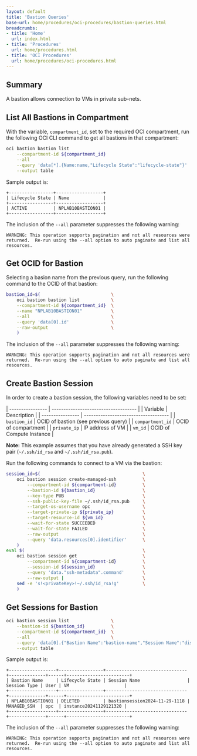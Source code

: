 ```yaml
---
layout: default
title: 'Bastion Queries'
base-url: home/procedures/oci-procedures/bastion-queries.html
breadcrumbs:
- title: 'Home'
  url: index.html
- title: 'Procedures'
  url: home/procedures.html
- title: 'OCI Procedures'
  url: home/procedures/oci-procedures.html
---
```


## Summary

A bastion allows connection to VMs in private sub-nets.


## List All Bastions in Compartment

With the variable, `compartment_id`, set to the required OCI compartment, run the following OCI CLI command to get all bastions in that compartment:

```bash
oci bastion bastion list                                                \
    --compartment-id ${compartment_id}                                  \
    --all                                                               \
    --query 'data[*].{Name:name,"Lifecycle State":"lifecycle-state"}'   \
    --output table
```

Sample output is:

```text
+-----------------+------------------+
| Lifecycle State | Name             |
+-----------------+------------------+
| ACTIVE          | NPLAB10BASTION01 |
+-----------------+------------------+
```

The inclusion of the `--all` parameter suppresses the following warning:

```text
WARNING: This operation supports pagination and not all resources were returned.  Re-run using the --all option to auto paginate and list all resources.
```

## Get OCID for Bastion

Selecting a basion name from the previous query, run the following command to the OCID of that bastion:

```bash
bastion_id=$(                           \
    oci bastion bastion list            \
    --compartment-id ${compartment_id}  \
    --name "NPLAB10BASTION01"           \
    --all                               \
    --query 'data[0].id'                \
    --raw-output                        \
    )
```

The inclusion of the `--all` parameter suppresses the following warning:

```text
WARNING: This operation supports pagination and not all resources were returned.  Re-run using the --all option to auto paginate and list all resources.
```

## Create Bastion Session

In order to create a bastion session, the following variables need to be set:

| ---------------- | ------------------------------------ |
| Variable         | Description                          |
| ---------------- | ------------------------------------ |
| `bastion_id`     | OCID of bastion (see previous query) |
| `compartment_id` | OCID of compartment                  | 
| `private_ip`     | IP address of VM                     |
| `vm_id`          | OCID of Compute Instance             |

__Note:__ This example assumes that you have already generated a SSH key pair (`~/.ssh/id_rsa` and `~/.ssh/id_rsa.pub`).

Run the following commands to connect to a VM via the bastion:

```bash
session_id=$(                                       \
    oci bastion session create-managed-ssh          \
        --compartment-id ${compartment-id}          \
        --bastion-id ${bastion_id}                  \
        --key-type PUB                              \
        --ssh-public-key-file ~/.ssh/id_rsa.pub     \
        --target-os-username opc                    \
        --target-private-ip ${private_ip}           \
        --target-resource-id ${vm_id}               \
        --wait-for-state SUCCEEDED                  \
        --wait-for-state FAILED                     \
        --raw-output                                \
        --query 'data.resources[0].identifier'      \
    )
eval $(                                             \
    oci bastion session get                         \
        --compartment-id ${compartment-id}          \
        --session-id ${session_id}                  \
        --query 'data."ssh-metadata".command'       \
        --raw-output |                              \
    sed -e 's!<privateKey>!~/.ssh/id_rsa!g'         \
    )
```


## Get Sessions for Bastion

```bash
oci bastion session list                \
    --bastion-id ${bastion_id}          \
    --compartment-id ${compartment_id}  \
    --all                               \
    --query 'data[0].{"Bastion Name":"bastion-name","Session Name":"display-name","Lifecycle State":"lifecycle-state","Session Type":"target-resource-details"."session-type",VM:"target-resource-details"."target-resource-display-name","User":"target-resource-details"."target-resource-operating-system-user-name"}' \
    --output table
```

Sample output is:

```text
+------------------+-----------------+-------------------------------+--------------+------+------------------------+
| Bastion Name     | Lifecycle State | Session Name                  | Session Type | User | VM                     |
+------------------+-----------------+-------------------------------+--------------+------+------------------------+
| NPLAB10BASTION01 | DELETED         | bastionsession2024-11-29-1118 | MANAGED_SSH  | opc  | instance20241129121320 |
+------------------+-----------------+-------------------------------+--------------+------+------------------------+
```

The inclusion of the `--all` parameter suppresses the following warning:

```text
WARNING: This operation supports pagination and not all resources were returned.  Re-run using the --all option to auto paginate and list all resources.
```

